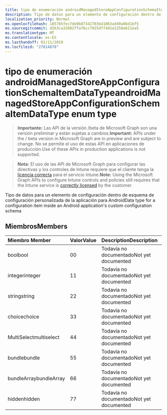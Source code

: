 ```yaml
---
title: tipo de enumeración androidManagedStoreAppConfigurationSchemaItemDataType
description: Tipo de datos para un elemento de configuración dentro de esquema de configuración personalizada de la aplicación para Android
localization_priority: Normal
ms.openlocfilehash: 185785fec7de9b87342703b41063ad49a0bd1bf5
ms.sourcegitcommit: d2b3ca32602ffa76cc7925d7f4d1e2258e611ea5
ms.translationtype: MT
ms.contentlocale: es-ES
ms.lasthandoff: 01/11/2019
ms.locfileid: "27814878"
---
```

# <a name="androidmanagedstoreappconfigurationschemaitemdatatype-enum-type"></a><span data-ttu-id="bd680-103">tipo de enumeración androidManagedStoreAppConfigurationSchemaItemDataType</span><span class="sxs-lookup"><span data-stu-id="bd680-103">androidManagedStoreAppConfigurationSchemaItemDataType enum type</span></span>

> <span data-ttu-id="bd680-104">**Importante:** Las API de la versión /beta de Microsoft Graph son una versión preliminar y están sujetas a cambios.</span><span class="sxs-lookup"><span data-stu-id="bd680-104">**Important:** APIs under the / beta version in Microsoft Graph are in preview and are subject to change.</span></span> <span data-ttu-id="bd680-105">No se permite el uso de estas API en aplicaciones de producción.</span><span class="sxs-lookup"><span data-stu-id="bd680-105">Use of these APIs in production applications is not supported.</span></span>

> <span data-ttu-id="bd680-106">**Nota:** El uso de las API de Microsoft Graph para configurar las directivas y los controles de Intune requiere que el cliente tenga la [licencia correcta](https://go.microsoft.com/fwlink/?linkid=839381) para el servicio Intune.</span><span class="sxs-lookup"><span data-stu-id="bd680-106">**Note:** Using the Microsoft Graph APIs to configure Intune controls and policies still requires that the Intune service is [correctly licensed](https://go.microsoft.com/fwlink/?linkid=839381) by the customer.</span></span>

<span data-ttu-id="bd680-107">Tipo de datos para un elemento de configuración dentro de esquema de configuración personalizada de la aplicación para Android</span><span class="sxs-lookup"><span data-stu-id="bd680-107">Data type for a configuration item inside an Android application's custom configuration schema</span></span>
## <a name="members"></a><span data-ttu-id="bd680-108">Miembros</span><span class="sxs-lookup"><span data-stu-id="bd680-108">Members</span></span>
|<span data-ttu-id="bd680-109">Miembro	</span><span class="sxs-lookup"><span data-stu-id="bd680-109">Member</span></span>|<span data-ttu-id="bd680-110">Valor</span><span class="sxs-lookup"><span data-stu-id="bd680-110">Value</span></span>|<span data-ttu-id="bd680-111">Description</span><span class="sxs-lookup"><span data-stu-id="bd680-111">Description</span></span>|
|:---|:---|:---|
|<span data-ttu-id="bd680-112">bool</span><span class="sxs-lookup"><span data-stu-id="bd680-112">bool</span></span>|<span data-ttu-id="bd680-113">0</span><span class="sxs-lookup"><span data-stu-id="bd680-113">0</span></span>|<span data-ttu-id="bd680-114">Todavía no documentado</span><span class="sxs-lookup"><span data-stu-id="bd680-114">Not yet documented</span></span>|
|<span data-ttu-id="bd680-115">integer</span><span class="sxs-lookup"><span data-stu-id="bd680-115">integer</span></span>|<span data-ttu-id="bd680-116">1</span><span class="sxs-lookup"><span data-stu-id="bd680-116">1</span></span>|<span data-ttu-id="bd680-117">Todavía no documentado</span><span class="sxs-lookup"><span data-stu-id="bd680-117">Not yet documented</span></span>|
|<span data-ttu-id="bd680-118">string</span><span class="sxs-lookup"><span data-stu-id="bd680-118">string</span></span>|<span data-ttu-id="bd680-119">2</span><span class="sxs-lookup"><span data-stu-id="bd680-119">2</span></span>|<span data-ttu-id="bd680-120">Todavía no documentado</span><span class="sxs-lookup"><span data-stu-id="bd680-120">Not yet documented</span></span>|
|<span data-ttu-id="bd680-121">choice</span><span class="sxs-lookup"><span data-stu-id="bd680-121">choice</span></span>|<span data-ttu-id="bd680-122">3</span><span class="sxs-lookup"><span data-stu-id="bd680-122">3</span></span>|<span data-ttu-id="bd680-123">Todavía no documentado</span><span class="sxs-lookup"><span data-stu-id="bd680-123">Not yet documented</span></span>|
|<span data-ttu-id="bd680-124">MultiSelect</span><span class="sxs-lookup"><span data-stu-id="bd680-124">multiselect</span></span>|<span data-ttu-id="bd680-125">4</span><span class="sxs-lookup"><span data-stu-id="bd680-125">4</span></span>|<span data-ttu-id="bd680-126">Todavía no documentado</span><span class="sxs-lookup"><span data-stu-id="bd680-126">Not yet documented</span></span>|
|<span data-ttu-id="bd680-127">bundle</span><span class="sxs-lookup"><span data-stu-id="bd680-127">bundle</span></span>|<span data-ttu-id="bd680-128">5</span><span class="sxs-lookup"><span data-stu-id="bd680-128">5</span></span>|<span data-ttu-id="bd680-129">Todavía no documentado</span><span class="sxs-lookup"><span data-stu-id="bd680-129">Not yet documented</span></span>|
|<span data-ttu-id="bd680-130">bundleArray</span><span class="sxs-lookup"><span data-stu-id="bd680-130">bundleArray</span></span>|<span data-ttu-id="bd680-131">6</span><span class="sxs-lookup"><span data-stu-id="bd680-131">6</span></span>|<span data-ttu-id="bd680-132">Todavía no documentado</span><span class="sxs-lookup"><span data-stu-id="bd680-132">Not yet documented</span></span>|
|<span data-ttu-id="bd680-133">hidden</span><span class="sxs-lookup"><span data-stu-id="bd680-133">hidden</span></span>|<span data-ttu-id="bd680-134">7</span><span class="sxs-lookup"><span data-stu-id="bd680-134">7</span></span>|<span data-ttu-id="bd680-135">Todavía no documentado</span><span class="sxs-lookup"><span data-stu-id="bd680-135">Not yet documented</span></span>|





